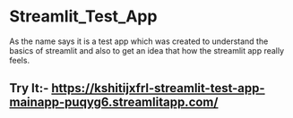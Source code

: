 # Streamlit_Test_App
As the name says it is a test app which was created to understand the basics of streamlit and also to get an idea that how the streamlit app really feels. 


## Try It:- https://kshitijxfrl-streamlit-test-app-mainapp-puqyg6.streamlitapp.com/

